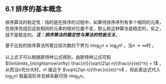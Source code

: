 ## 6.1 排序的基本概念

排序算法的稳定性：指的是在排序的过程中，如果待排序序列有多个相同的元素，在排序完成后这些相同的元素的相对位置不变，那么称这种算法是稳定的，反之，就不是稳定的。***注：排序算法的稳定性与算法的性能无关***。

基于比较的排序算法所需比较次数的下界为 $n\log_{2}n \approx \log_{2}n!$ ，当$n \to \infty$时 。

以上式子可以根据斯特林公式得到，由斯特林公式可知 $\lim\limits_{n\rightarrow\infty} \frac{n!}{\sqrt{2\pi n}(\frac{n}{e})^n} = 1$ ，从而当n充分大时，$n!$ 接近于 $\sqrt{2\pi n}(\frac{n}{e})^n$ ，将此表达式代入 $\log_{2}n!$ 取最高阶并去掉系数可得 $n\log_{2}n$。
